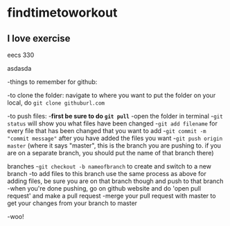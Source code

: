# findtimetoworkout

## I love exercise
eecs 330 


asdasda


-things to remember for github:

-to clone the folder: navigate to where you want to put the folder on your local, do `git clone githuburl.com`

-to push files:
-**first be sure to do `git pull`**
-open the folder in terminal
-`git status` will show you what files have been changed
-`git add filename` for every file that has been changed that you want to add
-`git commit -m "commit message"` after you have added the files you want
-`git push origin master` (where it says "master", this is the branch you are pushing to. if you are on a separate branch, you should put the name of that branch there)


branches
-`git checkout -b nameofbranch` to create and switch to a new branch 
-to add files to this branch use the same process as above for adding files, be sure you are on that branch though and push to that branch
-when you're done pushing, go on github website and do 'open pull request' and make a pull request
-merge your pull request with master to get your changes from your branch to master

-woo!